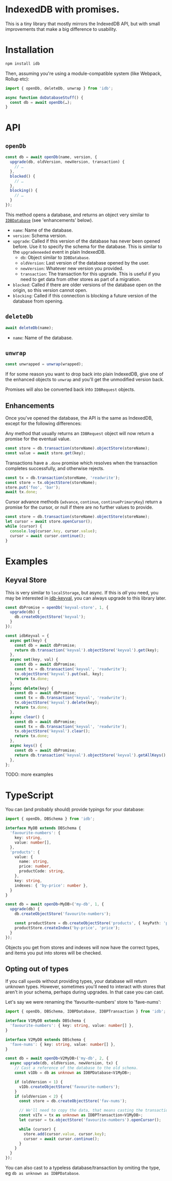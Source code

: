# IndexedDB with promises.

This is a tiny library that mostly mirrors the IndexedDB API, but with small improvements that make a big difference to usability.

# Installation

```sh
npm install idb
```

Then, assuming you're using a module-compatible system (like Webpack, Rollup etc):

```js
import { openDb, deleteDb, unwrap } from 'idb';

async function doDatabaseStuff() {
  const db = await openDb(…);
}
```

# API

## `openDb`

```js
const db = await openDb(name, version, {
  upgrade(db, oldVersion, newVersion, transaction) {
    // …
  },
  blocked() {
    // …
  },
  blocking() {
    // …
  }
});
```

This method opens a database, and returns an object very similar to [`IDBDatabase`](https://w3c.github.io/IndexedDB/#database-interface) (see 'enhancements' below).

* `name`: Name of the database.
* `version`: Schema version.
* `upgrade`: Called if this version of the database has never been opened before. Use it to specify the schema for the database. This is similar to the `upgradeneeded` event in plain IndexedDB.
    * `db`: Object similar to `IDBDatabase`.
    * `oldVersion`: Last version of the database opened by the user.
    * `newVersion`: Whatever new version you provided.
    * `transaction`: The transaction for this upgrade. This is useful if you need to get data from other stores as part of a migration.
* `blocked`: Called if there are older versions of the database open on the origin, so this version cannot open.
* `blocking`: Called if this connection is blocking a future version of the database from opening.

## `deleteDb`

```js
await deleteDb(name);
```

* `name`: Name of the database.

## `unwrap`

```js
const unwrapped = unwrap(wrapped);
```

If for some reason you want to drop back into plain IndexedDB, give one of the enhanced objects to `unwrap` and you'll get the unmodified version back.

Promises will also be converted back into `IDBRequest` objects.

## Enhancements

Once you've opened the database, the API is the same as IndexedDB, except for the following differences:

Any method that usually returns an `IDBRequest` object will now return a promise for the eventual value.

```js
const store = db.transaction(storeName).objectStore(storeName);
const value = await store.get(key);
```

Transactions have a `.done` promise which resolves when the transaction completes successfully, and otherwise rejects.

```js
const tx = db.transaction(storeName, 'readwrite');
const store = tx.objectStore(storeName);
store.put('foo', 'bar');
await tx.done;
```

Cursor advance methods (`advance`, `continue`, `continuePrimaryKey`) return a promise for the cursor, or null if there are no further values to provide.

```js
const store = db.transaction(storeName).objectStore(storeName);
let cursor = await store.openCursor();
while (cursor) {
  console.log(cursor.key, cursor.value);
  cursor = await cursor.continue();
}
```

# Examples

## Keyval Store

This is very similar to `localStorage`, but async. If this is *all* you need, you may be interested in [idb-keyval](https://www.npmjs.com/package/idb-keyval), you can always upgrade to this library later.

```js
const dbPromise = openDb('keyval-store', 1, {
  upgrade(db) {
    db.createObjectStore('keyval');
  }
});

const idbKeyval = {
  async get(key) {
    const db = await dbPromise;
    return db.transaction('keyval').objectStore('keyval').get(key);
  },
  async set(key, val) {
    const db = await dbPromise;
    const tx = db.transaction('keyval', 'readwrite');
    tx.objectStore('keyval').put(val, key);
    return tx.done;
  },
  async delete(key) {
    const db = await dbPromise;
    const tx = db.transaction('keyval', 'readwrite');
    tx.objectStore('keyval').delete(key);
    return tx.done;
  },
  async clear() {
    const db = await dbPromise;
    const tx = db.transaction('keyval', 'readwrite');
    tx.objectStore('keyval').clear();
    return tx.done;
  },
  async keys() {
    const db = await dbPromise;
    return db.transaction('keyval').objectStore('keyval').getAllKeys();
  },
};
```

TODO: more examples

# TypeScript

You can (and probably should) provide typings for your database:

```ts
import { openDb, DBSchema } from 'idb';

interface MyDB extends DBSchema {
  'favourite-numbers': {
    key: string,
    value: number[],
  },
  'products': {
    value: {
      name: string,
      price: number,
      productCode: string,
    },
    key: string,
    indexes: { 'by-price': number },
  }
}

const db = await openDb<MyDB>('my-db', 1, {
  upgrade(db) {
    db.createObjectStore('favourite-numbers');

    const productStore = db.createObjectStore('products', { keyPath: 'productCode' });
    productStore.createIndex('by-price', 'price');
  }
});
```

Objects you get from stores and indexes will now have the correct types, and items you put into stores will be checked.

## Opting out of types

If you call `openDb` without providing types, your database will return unknown types. However, sometimes you'll need to interact with stores that aren't in your schema, perhaps during upgrades. In that case you can cast.

Let's say we were renaming the 'favourite-numbers' store to 'fave-nums':

```ts
import { openDb, DBSchema, IDBPDatabase, IDBPTransaction } from 'idb';

interface V1MyDB extends DBSchema {
  'favourite-numbers': { key: string, value: number[] },
}

interface V2MyDB extends DBSchema {
  'fave-nums': { key: string, value: number[] },
}

const db = await openDb<V2MyDB>('my-db', 2, {
  async upgrade(db, oldVersion, newVersion, tx) {
    // Cast a reference of the database to the old schema.
    const v1Db = db as unknown as IDBPDatabase<V1MyDB>;

    if (oldVersion < 1) {
      v1Db.createObjectStore('favourite-numbers');
    }
    if (oldVersion < 2) {
      const store = db.createObjectStore('fav-nums');

      // We'll need to copy the data, that means casting the transaction too:
      const v1Tx = tx as unknown as IDBPTransaction<V1MyDB>;
      let cursor = tx.objectStore('favourite-numbers').openCursor();

      while (cursor) {
        store.add(cursor.value, cursor.key);
        cursor = await cursor.continue();
      }
    }
  }
});
```

You can also cast to a typeless database/transaction by omiting the type, eg `db as unknown as IDBPDatabase`.
